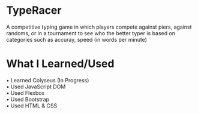 # TypeRacer

A competitive typing game in which players compete against piers, against randoms, or in a tournament 
to see who the better typer is based on categories such as accuray, speed (in words per minute)

# What I Learned/Used

• Learned Colyseus (In Progress)  
• Used JavaScript DOM  
• Used Flexbox  
• Used Bootstrap  
• Used HTML & CSS
